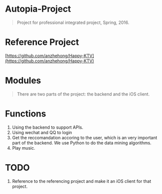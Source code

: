 # Autopia-Project


> Project for professional integrated project, Spring, 2016.

# Reference Project

[https://github.com/anzhehong/Happy-KTV](https://github.com/anzhehong/Happy-KTV)


# Modules

> There are two parts of the project: the backend and the iOS client.

# Functions

1. Using the backend to support APIs.
2. Using wechat and QQ to login
3. Get the reccomandation accoring to the user, which is an very important part of the backend. We use Python to do the data mining algorithms.
4. Play music.

# TODO

1. Reference to the referencing project and make it an iOS client for that project.
